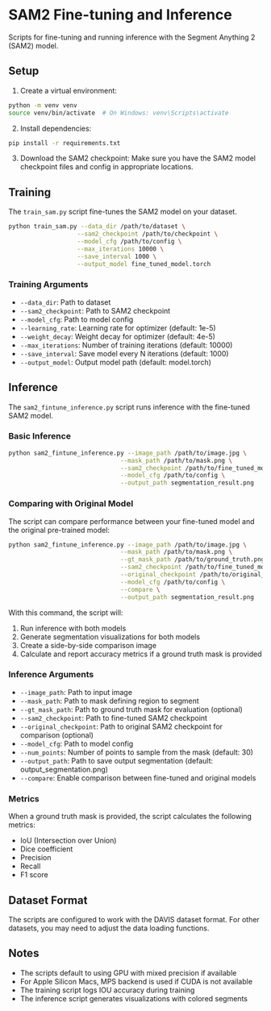 # SAM2 Fine-tuning and Inference

Scripts for fine-tuning and running inference with the Segment Anything 2 (SAM2) model.

## Setup

1. Create a virtual environment:
```bash
python -m venv venv
source venv/bin/activate  # On Windows: venv\Scripts\activate
```

2. Install dependencies:
```bash
pip install -r requirements.txt
```

3. Download the SAM2 checkpoint:
Make sure you have the SAM2 model checkpoint files and config in appropriate locations.

## Training

The `train_sam.py` script fine-tunes the SAM2 model on your dataset.

```bash
python train_sam.py --data_dir /path/to/dataset \
                   --sam2_checkpoint /path/to/checkpoint \
                   --model_cfg /path/to/config \
                   --max_iterations 10000 \
                   --save_interval 1000 \
                   --output_model fine_tuned_model.torch
```

### Training Arguments

- `--data_dir`: Path to dataset
- `--sam2_checkpoint`: Path to SAM2 checkpoint
- `--model_cfg`: Path to model config
- `--learning_rate`: Learning rate for optimizer (default: 1e-5)
- `--weight_decay`: Weight decay for optimizer (default: 4e-5)
- `--max_iterations`: Number of training iterations (default: 10000)
- `--save_interval`: Save model every N iterations (default: 1000)
- `--output_model`: Output model path (default: model.torch)

## Inference

The `sam2_fintune_inference.py` script runs inference with the fine-tuned SAM2 model.

### Basic Inference

```bash
python sam2_fintune_inference.py --image_path /path/to/image.jpg \
                               --mask_path /path/to/mask.png \
                               --sam2_checkpoint /path/to/fine_tuned_model.torch \
                               --model_cfg /path/to/config \
                               --output_path segmentation_result.png
```

### Comparing with Original Model

The script can compare performance between your fine-tuned model and the original pre-trained model:

```bash
python sam2_fintune_inference.py --image_path /path/to/image.jpg \
                               --mask_path /path/to/mask.png \
                               --gt_mask_path /path/to/ground_truth.png \
                               --sam2_checkpoint /path/to/fine_tuned_model.torch \
                               --original_checkpoint /path/to/original_model.torch \
                               --model_cfg /path/to/config \
                               --compare \
                               --output_path segmentation_result.png
```

With this command, the script will:
1. Run inference with both models
2. Generate segmentation visualizations for both models
3. Create a side-by-side comparison image
4. Calculate and report accuracy metrics if a ground truth mask is provided

### Inference Arguments

- `--image_path`: Path to input image
- `--mask_path`: Path to mask defining region to segment
- `--gt_mask_path`: Path to ground truth mask for evaluation (optional)
- `--sam2_checkpoint`: Path to fine-tuned SAM2 checkpoint
- `--original_checkpoint`: Path to original SAM2 checkpoint for comparison (optional)
- `--model_cfg`: Path to model config
- `--num_points`: Number of points to sample from the mask (default: 30)
- `--output_path`: Path to save output segmentation (default: output_segmentation.png)
- `--compare`: Enable comparison between fine-tuned and original models

### Metrics

When a ground truth mask is provided, the script calculates the following metrics:
- IoU (Intersection over Union)
- Dice coefficient
- Precision
- Recall
- F1 score

## Dataset Format

The scripts are configured to work with the DAVIS dataset format. For other datasets, you may need to adjust the data loading functions.

## Notes

- The scripts default to using GPU with mixed precision if available
- For Apple Silicon Macs, MPS backend is used if CUDA is not available
- The training script logs IOU accuracy during training
- The inference script generates visualizations with colored segments